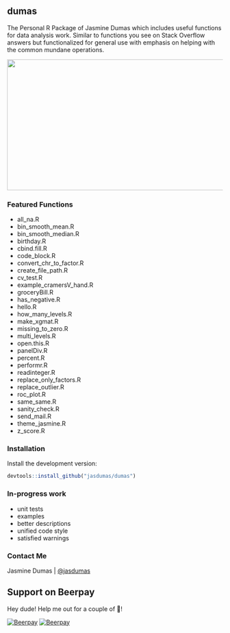 ## dumas

The Personal R Package of Jasmine Dumas which includes useful functions for data analysis work. Similar to functions you see on Stack Overflow answers but functionalized for general use with emphasis on helping with the common mundane operations.

<img class="" src="http://i.giphy.com/TlK63EUqnR3TmL4Kj3a.gif" alt="" width="541" height="305" /> 

### Featured Functions

* all_na.R
* bin_smooth_mean.R
* bin_smooth_median.R
* birthday.R
* cbind.fill.R
* code_block.R
* convert_chr_to_factor.R
* create_file_path.R
* cv_test.R
* example_cramersV_hand.R
* groceryBill.R
* has_negative.R
* hello.R
* how_many_levels.R
* make_xgmat.R
* missing_to_zero.R
* multi_levels.R
* open.this.R
* panelDiv.R
* percent.R
* performr.R
* readinteger.R
* replace_only_factors.R
* replace_outlier.R
* roc_plot.R
* same_same.R
* sanity_check.R
* send_mail.R
* theme_jasmine.R
* z_score.R

### Installation

Install the development version: 

```r
devtools::install_github("jasdumas/dumas")
```

### In-progress work

* unit tests
* examples
* better descriptions
* unified code style
* satisfied warnings

### Contact Me

Jasmine Dumas | [@jasdumas](https://twitter.com/jasdumas)



## Support on Beerpay
Hey dude! Help me out for a couple of :beers:!

[![Beerpay](https://beerpay.io/jasdumas/dumas/badge.svg?style=beer-square)](https://beerpay.io/jasdumas/dumas)  [![Beerpay](https://beerpay.io/jasdumas/dumas/make-wish.svg?style=flat-square)](https://beerpay.io/jasdumas/dumas?focus=wish)
